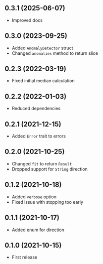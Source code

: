 ## 0.3.1 (2025-06-07)

- Improved docs

## 0.3.0 (2023-09-25)

- Added `AnomalyDetector` struct
- Changed `anomalies` method to return slice

## 0.2.3 (2022-03-19)

- Fixed initial median calculation

## 0.2.2 (2022-01-03)

- Reduced dependencies

## 0.2.1 (2021-12-15)

- Added `Error` trait to errors

## 0.2.0 (2021-10-25)

- Changed `fit` to return `Result`
- Dropped support for `String` direction

## 0.1.2 (2021-10-18)

- Added `verbose` option
- Fixed issue with stopping too early

## 0.1.1 (2021-10-17)

- Added enum for direction

## 0.1.0 (2021-10-15)

- First release
